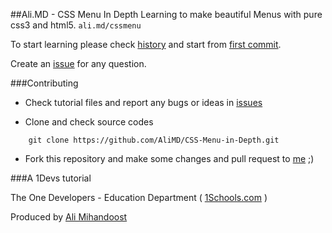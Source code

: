 ##Ali.MD - CSS Menu In Depth
Learning to make beautiful Menus with pure css3 and html5. `ali.md/cssmenu`

To start learning please check [history](https://github.com/AliMD/CSS-Menu-in-Depth/commits/master/) and start from [first commit](https://github.com/AliMD/CSS-Menu-in-Depth/commit/635f9498126079b8d8d3ce7e83cfe953d8d4858f).

Create an [issue](https://github.com/AliMD/CSS-Menu-in-Depth/issues/) for any question.

###Contributing

* Check tutorial files and report any bugs or ideas in [issues](https://github.com/AliMD/CSS-Menu-in-Depth/issues)

* Clone and check source codes
```
    git clone https://github.com/AliMD/CSS-Menu-in-Depth.git
```

* Fork this repository and make some changes and pull request to [me](http://github.com/AliMD) ;)


###A 1Devs tutorial

The One Developers - Education Department ( [1Schools.com](http://1schools.com) )

Produced by [Ali Mihandoost](http://alimd.github.com/)
